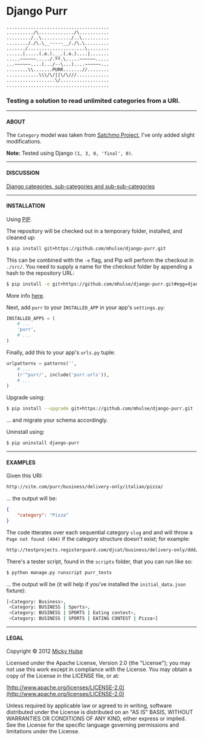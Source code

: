 # Django Purr

```
......................................
........../\............./\...........
........./..\.........../..\..........
.......././\.\__-----__/./\.\.........
......./.....................\........
......|.....(.o.).__.(.o.)....|.......
.....~~~~~~...../.ºº.\.....~~~~~~.....
...~~~~~~....(.../--\...)....~~~~~~...
........\\.......PURR.......//........
............\\\/\/||\/\///............
..................\/..................
......................................
```

### Testing a solution to read unlimited categories from a URI.

---

#### ABOUT

The `Category` model was taken from [Satchmo Project](http://www.satchmoproject.com/), I've only added slight modifications.

**Note:** Tested using Django `(1, 3, 0, 'final', 0)`.

---

#### DISCUSSION

[Django categories, sub-categories and sub-sub-categories](http://stackoverflow.com/a/9492349/922323)

---

#### INSTALLATION

Using [PIP](http://www.pip-installer.org).

The repository will be checked out in a temporary folder, installed, and cleaned up:

```bash
$ pip install git+https://github.com/mhulse/django-purr.git
```

This can be combined with the `-e` flag, and Pip will perform the checkout in `./src/`. You need to supply a name for the checkout folder by appending a hash to the repository URL:

```bash
$ pip install -e git+https://github.com/mhulse/django-purr.git#egg=django-purr
```

More info [here](http://www.pip-installer.org/en/latest/usage.html#version-control-systems).

Next, add `purr` to your `INSTALLED_APP` in your app's `settings.py`:

```python
INSTALLED_APPS = (
    # ...
    'purr',
    # ...
)
```

Finally, add this to your app's `urls.py` tuple:

```python
urlpatterns = patterns('',
    # ...
    (r'^purr/', include('purr.urls')),
    # ...
)
```

Upgrade using:

```bash
$ pip install --upgrade git+https://github.com/mhulse/django-purr.git
```

… and migrate your schema accordingly.

Uninstall using:

```bash
$ pip uninstall django-purr
```

---

#### EXAMPLES

Given this URI:

```html
http://site.com/purr/business/delivery-only/italian/pizza/
```

… the output will be:

```json
{
    "category": "Pizza"
}
```

The code itterates over each sequential category `slug` and and will throw a `Page not found (404)` if the category structure doesn't exist; for example:

```html
http://testprojects.registerguard.com/djcat/business/delivery-only/ddd/pizza/
```

There's a tester script, found in the `scripts` folder, that you can run like so:

```bash
$ python manage.py runscript purr_tests
```

… the output will be (it will help if you've installed the `initial_data.json` fixture):

```bash
[<Category: Business>,
 <Category: BUSINESS | Sports>,
 <Category: BUSINESS | SPORTS | Eating contest>,
 <Category: BUSINESS | SPORTS | EATING CONTEST | Pizza>]
```

---

#### LEGAL

Copyright © 2012 [Micky Hulse](http://hulse.me)

Licensed under the Apache License, Version 2.0 (the "License"); you may not use this work except in compliance with the License. You may obtain a copy of the License in the LICENSE file, or at:

[http://www.apache.org/licenses/LICENSE-2.0](http://www.apache.org/licenses/LICENSE-2.0)

Unless required by applicable law or agreed to in writing, software distributed under the License is distributed on an "AS IS" BASIS, WITHOUT WARRANTIES OR CONDITIONS OF ANY KIND, either express or implied. See the License for the specific language governing permissions and limitations under the License.